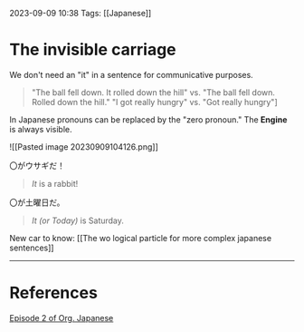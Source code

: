 2023-09-09 10:38
Tags: [[Japanese]]

# The invisible carriage

We don't need an "it" in a sentence for communicative purposes.
> "The ball fell down. It rolled down the hill" vs. "The ball fell down. Rolled down the hill."
> "I got really hungry" vs. "Got really hungry"]

In Japanese pronouns can be replaced by the "zero pronoun."
The **Engine** is always visible.

![[Pasted image 20230909104126.png]]

〇がウサギだ！
>*It* is a rabbit!

〇が土曜日だ。
>*It (or Today)* is Saturday.

New car to know: [[The wo logical particle for more complex japanese sentences]]

___
# References
[Episode 2 of Org. Japanese](https://www.youtube.com/watch?v=P3n8n0u3LHA&list=PLg9uYxuZf8x_A-vcqqyOFZu06WlhnypWj&index=2)